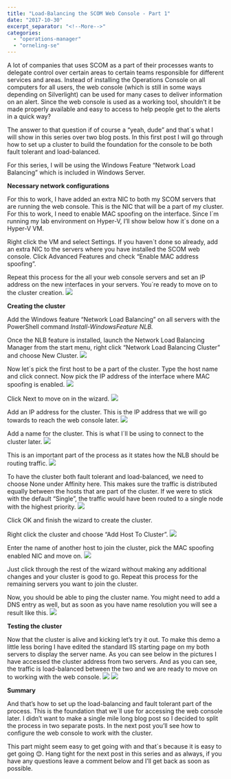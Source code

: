 ```yaml
---
title: "Load-Balancing the SCOM Web Console - Part 1"
date: "2017-10-30"
excerpt_separator: "<!--More-->"
categories: 
  - "operations-manager"
  - "orneling-se"
---
```


A lot of companies that uses SCOM as a part of their processes wants to delegate control over certain areas to certain teams responsible for different services and areas. Instead of installing the Operations Console on all computers for all users, the web console (which is still in some ways depending on Silverlight) can be used for many cases to deliver information on an alert. Since the web console is used as a working tool, shouldn’t it be made properly available and easy to access to help people get to the alerts in a quick way?

The answer to that question if of course a “yeah, dude” and that´s what I will show in this series over two blog posts. In this first post I will go through how to set up a cluster to build the foundation for the console to be both fault tolerant and load-balanced.

For this series, I will be using the Windows Feature “Network Load Balancing” which is included in Windows Server.
<!--More-->
**Necessary network configurations**

For this to work, I have added an extra NIC to both my SCOM servers that are running the web console. This is the NIC that will be a part of my cluster. For this to work, I need to enable MAC spoofing on the interface. Since I´m running my lab environment on Hyper-V, I’ll show below how it´s done on a Hyper-V VM.

Right click the VM and select Settings. If you haven´t done so already, add an extra NIC to the servers where you have installed the SCOM web console. Click Advanced Features and check “Enable MAC address spoofing”.

Repeat this process for the all your web console servers and set an IP address on the new interfaces in your servers. You´re ready to move on to the cluster creation. 
![](https://blog.orneling.se/assets/images/2017/10/load_balance_scom_web_1.jpg)

**Creating the cluster**

Add the Windows feature “Network Load Balancing” on all servers with the PowerShell command _Install-WindowsFeature NLB._

Once the NLB feature is installed, launch the Network Load Balancing Manager from the start menu, right click “Network Load Balancing Cluster” and choose New Cluster. 
![](https://blog.orneling.se/assets/images/2017/10/load_balance_scom_web_2.jpg)

Now let´s pick the first host to be a part of the cluster. Type the host name and click connect. Now pick the IP address of the interface where MAC spoofing is enabled. 
![](https://blog.orneling.se/assets/images/2017/10/load_balance_scom_web_3.jpg)

Click Next to move on in the wizard. 
![](https://blog.orneling.se/assets/images/2017/10/load_balance_scom_web_4.jpg)

Add an IP address for the cluster. This is the IP address that we will go towards to reach the web console later.
![](https://blog.orneling.se/assets/images/2017/10/load_balance_scom_web_5.jpg)

Add a name for the cluster. This is what I´ll be using to connect to the cluster later.
![](https://blog.orneling.se/assets/images/2017/10/load_balance_scom_web_6.jpg)

This is an important part of the process as it states how the NLB should be routing traffic.
![](https://blog.orneling.se/assets/images/2017/10/load_balance_scom_web_7.jpg)

To have the cluster both fault tolerant and load-balanced, we need to choose None under Affinity here. This makes sure the traffic is distributed equally between the hosts that are part of the cluster. If we were to stick with the default “Single”, the traffic would have been routed to a single node with the highest priority.
![](https://blog.orneling.se/assets/images/2017/10/load_balance_scom_web_8.jpg)

Click OK and finish the wizard to create the cluster.

Right click the cluster and choose “Add Host To Cluster”.
![](https://blog.orneling.se/assets/images/2017/10/load_balance_scom_web_9.jpg)

Enter the name of another host to join the cluster, pick the MAC spoofing enabled NIC and move on.
![](https://blog.orneling.se/assets/images/2017/10/load_balance_scom_web_10.jpg)

Just click through the rest of the wizard without making any additional changes and your cluster is good to go. Repeat this process for the remaining servers you want to join the cluster.

Now, you should be able to ping the cluster name. You might need to add a DNS entry as well, but as soon as you have name resolution you will see a result like this.
![](https://blog.orneling.se/assets/images/2017/10/load_balance_scom_web_11.jpg)

**Testing the cluster**

Now that the cluster is alive and kicking let’s try it out. To make this demo a little less boring I have edited the standard IIS starting page on my both servers to display the server name. As you can see below in the pictures I have accessed the cluster address from two servers. And as you can see, the traffic is load-balanced between the two and we are ready to move on to working with the web console. 
![](https://blog.orneling.se/assets/images/2017/10/load_balance_scom_web_12.jpg)
![](https://blog.orneling.se/assets/images/2017/10/load_balance_scom_web_13.jpg)

**Summary**

And that’s how to set up the load-balancing and fault tolerant part of the process. This is the foundation that we´ll use for accessing the web console later. I didn’t want to make a single mile long blog post so I decided to split the process in two separate posts. In the next post you’ll see how to configure the web console to work with the cluster.

This part might seem easy to get going with and that´s because it is easy to get going 😊. Hang tight for the next post in this series and as always, if you have any questions leave a comment below and I’ll get back as soon as possible.